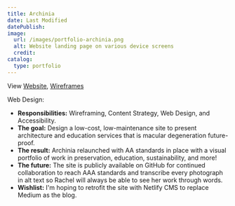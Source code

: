 ```yaml
---
title: Archinia
date: Last Modified
datePublish:
image:
  url: /images/portfolio-archinia.png
  alt: Website landing page on various device screens
  credit:
catalog:
  type: portfolio
---
```


View [Website](https://archinia.com), [Wireframes](https://drive.google.com/file/u/1/d/1hDpG3fLnHwBLyVFbOk0TRZGnIMIM5VAg/view?usp=drive_open)

Web Design:

- **Responsibilities:** Wireframing, Content Strategy, Web Design, and Accessibility.
- **The goal:** Design a low-cost, low-maintenance site to present architecture and education services that is macular degeneration future-proof.
- **The result:** Archinia relaunched with AA standards in place with a visual portfolio of work in preservation, education, sustainability, and more!
- **The future:** The site is publicly available on GitHub for continued collaboration to reach AAA standards and transcribe every photograph in alt text so Rachel will always be able to see her work through words.
- **Wishlist:** I'm hoping to retrofit the site with Netlify CMS to replace Medium as the blog.
